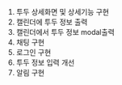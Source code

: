 1. 투두 상세화면 및 상세기능 구현
2. 캘린더에 투두 정보 출력
3. 캘린더에서 투두 정보 modal출력
4. 채팅 구현
5. 로그인 구현
6. 투두 정보 입력 개선
7. 알림 구현